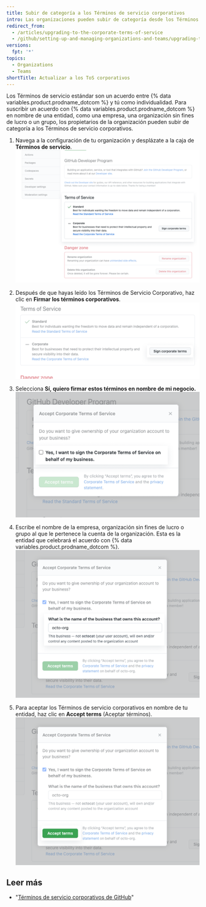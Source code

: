 ```yaml
---
title: Subir de categoría a los Términos de servicio corporativos
intro: Las organizaciones pueden subir de categoría desde los Términos de servicio estándar a los Términos de servicio corporativos.
redirect_from:
  - /articles/upgrading-to-the-corporate-terms-of-service
  - /github/setting-up-and-managing-organizations-and-teams/upgrading-to-the-corporate-terms-of-service
versions:
  fpt: '*'
topics:
  - Organizations
  - Teams
shortTitle: Actualizar a los ToS corporativos
---
```


Los Términos de servicio estándar son un acuerdo entre {% data variables.product.prodname_dotcom %} y tú como individualidad. Para suscribir un acuerdo con {% data variables.product.prodname_dotcom %} en nombre de una entidad, como una empresa, una organización sin fines de lucro o un grupo, los propietarios de la organización pueden subir de categoría a los Términos de servicio corporativos.

1. Navega a la configuración de tu organización y desplázate a la caja de **Términos de servicio**. ![desplazarse a los Términos de Servicio](/assets/images/help/organizations/account-settings-tos.png)

2. Después de que hayas leído los Términos de Servicio Corporativo, haz clic en **Firmar los términos corporativos**. ![seleccionar 'Firmar los términos corporativos'](/assets/images/help/organizations/button-sign-corporate-tos.png)

3. Selecciona **Sí, quiero firmar estos términos en nombre de mi negocio.** ![Casilla para firmar en nombre de tu empresa](/assets/images/help/organizations/sign-on-behalf-business.png)
4. Escribe el nombre de la empresa, organización sin fines de lucro o grupo al que le pertenece la cuenta de la organización. Esta es la entidad que celebrará el acuerdo con {% data variables.product.prodname_dotcom %}. ![Campo del nombre de la empresa](/assets/images/help/organizations/business-name-field.png)
5. Para aceptar los Términos de servicio corporativos en nombre de tu entidad, haz clic en **Accept terms** (Aceptar términos). ![Botón Accept terms (Aceptar términos)](/assets/images/help/organizations/accept-terms-button.png)

## Leer más
- "[Términos de servicio corporativos de GitHub](/articles/github-corporate-terms-of-service/)"
